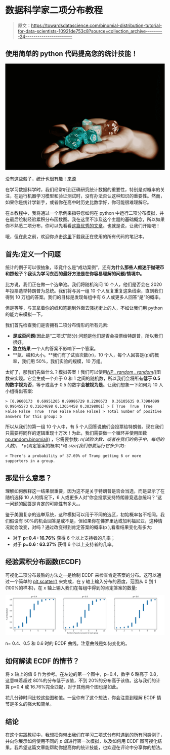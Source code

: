 # 数据科学家二项分布教程

> 原文：<https://towardsdatascience.com/binomial-distribution-tutorial-for-data-scientists-10921de753c8?source=collection_archive---------24----------------------->

## 使用简单的 python 代码提高您的统计技能！

![](img/e71cef3a3d06dae4051239b005bf5a10.png)

没有这些骰子，统计也很有趣！[来源](https://unsplash.com/photos/CyMd0vOYFfU)

在学习数据科学时，我们经常听到正确研究统计数据的重要性，特别是对概率的关注，在运行机器学习模型和验证测试时，没有办法否认这种知识的重要性。然而，如果你是统计学新手，或者你在高中时历史比数学好，你可能很难理解它。

在本教程中，我将通过一个示例来指导您如何在 python 中运行二项分布模拟，并在最后绘制经验累积分布函数图。我在这里不涉及这个主题的基础概念，所以如果你不熟悉二项分布，你可以先看看[这篇优秀的文章](/fun-with-the-binomial-distribution-96a5ecabf65b)。也就是说，让我们开始吧！

哦，但在此之前，欢迎你点击[这里](https://github.com/lucasmoratof/tutorials/blob/master/Tutorial_Binomial_Distribution.ipynb)下载我正在使用的所有代码的笔记本。

## 首先:定义一个问题

统计的例子可以很抽象，毕竟什么是“成功案例”，还有**为什么那些人痴迷于抛硬币和掷骰子？我认为学习东西的最好方法是在你容易理解的问题/情境中。**

比方说，我们正在做一个选举池。我们将随机询问 10 个人，他们是否会在 2020 年投票选举特朗普为总统。我们将与另一组 10 个人反复重复这条线索，直到我们得到 10 万组的答案。我们的目标是发现每组中有 6 人或更多人回答“是”的概率。

但是等等，与其拿着你的纸和笔跑到外面去骚扰街上的人，不如让我们用 python 的能力来模拟一下。

我们首先检查我们是否拥有二项分布情形的所有元素:

*   **是或否问题**(因此是“二项式”部分):问题是他们是否会投票给特朗普，所以我们很好。
*   **独立结果**:一个人的答案不影响下一个答案。
*   **氮、磷和大小。**我们有了试验次数(n)，10 个人，每个人回答是(p)的概率，我们用 50%，我们实验的规模，10 万组。

太好了，那我们先做什么？模拟答案！我们可以使用[*NP . random . random()*](https://docs.scipy.org/doc/numpy-1.15.0/reference/generated/numpy.random.random.html)函数来实现。它会生成一个介于 0 和 1 之间的随机数，所以我们会将所有**低于 0.5 的数字视为否**，等于或高于 0.5 的数字**会被视为是**。让我们想象一下如何为 10 人小组得出答案:

```
> [0.9600173  0.69951205 0.99986729 0.2200673  0.36105635 0.73984099  0.99645573 0.31634698 0.13654458 0.38398001] > [ True  True  True False False  True  True False False False] > Total number of positive answers for this group: 5
```

所以从我们的第一组 10 个人中，有 5 个人回答说他们会投票给特朗普。现在我们只需要将同样的逻辑重现十万次！为此，我们需要做一个循环并使用函数 [np.random.binomial()](https://docs.scipy.org/doc/numpy-1.15.0/reference/generated/numpy.random.binomial.html) ，它需要参数: *n(试验次数，或者在我们的例子中，每组的人数)*， *p(肯定答案的概率)*和 *size(我们想要运行它多少次)*:

```
> There's a probability of 37.69% of Trump getting 6 or more supporters in a group.
```

## 那是什么意思？

理解如何解释这一结果很重要，因为这不是关于特朗普是否会当选，而是显示了在随机选择 10 人的情况下，6 人或更多人对“你会投票支持特朗普竞选总统吗？”这一问题的回答是肯定的可能性有多大。。

鉴于美国复杂的选举系统，这种模拟可以用于不同的选区，初始概率各不相同。我们假设有 50%的机会回答是或不是，但如果你在佛罗里达或加利福尼亚，这种情况就会改变，对吗？通过改变得到肯定答案的概率(p ),看看结果变化有多大:

*   对于 **p=0.4 : 16.76%** 获得 6 个以上支持者的几率；
*   对于 **p=0.6 : 63.27%** 获得 6 个以上支持者的几率。

## 经验累积分布函数(ECDF)

可视化二项分布最酷的方法之一是绘制 ECDF 来检查肯定答案的分布。这可以通过一个简单的 [plt.scatter()](https://matplotlib.org/3.2.1/api/_as_gen/matplotlib.pyplot.scatter.html) 来完成，在 y 轴上输入分布的密度，范围从 0 到 1 (100%的样本)，在 x 轴上输入我们在每组中得到的肯定答案的数量:

![](img/b31a335c3833561cf200faf9d5824ea1.png)

n= 0.4、0.5 和 0.6 时的 ECDF 曲线。注意曲线是如何变化的。

## 如何解读 ECDF 的情节？

将 x 轴上的值 6 作为参考。在左边的第一个图中，p=0.4，数字 6 略高于 0.8，这意味着超过 80%的分布低于该值，不到 20%的分布高于该值。这与我们的计算 p=0.4 或 16.76%完全匹配，对于其他两个图也是如此。

花几分钟时间比较这些图和值。一旦你有了这个想法，你会注意到理解 ECDF 情节是多么的强大和简单。

## 结论

在这个实践教程中，我想把你带出我们在学习二项式分布时遇到的所有同类例子，并向你展示如何使用不同的 *p 值*进行第一次模拟，以及如何用 ECDF 图可视化结果。我希望这篇文章能帮助你提高你的统计技能，也欢迎在评论中分享你的想法。